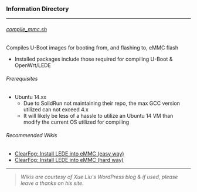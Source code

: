 ### Information Directory ###
---

###### [compile_mmc.sh](compile_mmc.sh) ######
Compiles U-Boot images for booting from, and flashing to, eMMC flash
 - Installed packages include those required for compiling U-Boot & OpenWrt/LEDE
 

###### Prerequisites ######
  - Ubuntu 14.xx
    - Due to SolidRun not maintaining their repo, the max GCC version utilized can not exceed 4.x
    - It will likely be less of a hassle to utilize an Ubuntu 14 VM than modify the current OS utilized for compiling


###### Recommended Wikis ######
- [ClearFog: Install LEDE into eMMC (easy way)](https://clockworkbird9.wordpress.com/2016/10/06/armada-388-clearfog-install-lede-into-emmc-in-an-easy-way/)
- [ClearFog: Install LEDE into eMMC (hard way)](https://clockworkbird9.wordpress.com/2016/08/10/armada-388-clearfog-install-system-into-emmc-in-a-hard-way/)

---
> _Wikis are courtesy of Xue Liu's WordPress blog & if used, please leave a thanks on his site._
